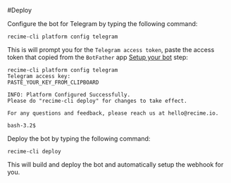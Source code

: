 #Deploy

Configure the bot for Telegram by typing the following command:


```
recime-cli platform config telegram

```


This is will prompt you for the `Telegram access token`, paste the access token that copied from the `BotFather` app [Setup your bot](setup-telegram-bot.md) step:


```
recime-cli platform config telegram
Telegram access key:
PASTE_YOUR_KEY_FROM_CLIPBOARD

INFO: Platform Configured Successfully.
Please do "recime-cli deploy" for changes to take effect.

For any questions and feedback, please reach us at hello@recime.io.

bash-3.2$

```

Deploy the bot by typing the following command:


```
recime-cli deploy

```

This will build and deploy the bot and automatically setup the webhook for you.